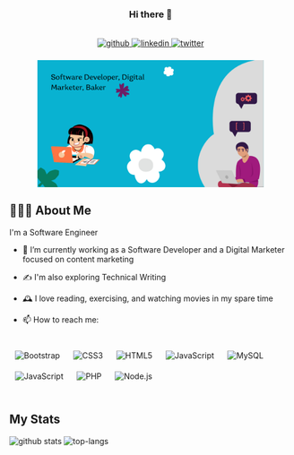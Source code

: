 ### <div align="center"><strong>Hi there 👋</strong></div>  

<br/>  

<!-- ## Connect with me   -->

<div align="center">
<a href="https://github.com/https://github.com/kwindeezah" target="_blank">
<img src=https://img.shields.io/badge/github-%2324292e.svg?&style=for-the-badge&logo=github&logoColor=white alt=github style="margin-bottom: 5px;" />
</a>
<a href="https://linkedin.com/in/https://www.linkedin.com/in/hadizat-abdulhakieem-6a29a8218" target="_blank">
<img src=https://img.shields.io/badge/linkedin-%231E77B5.svg?&style=for-the-badge&logo=linkedin&logoColor=white alt=linkedin style="margin-bottom: 5px;" />
</a>
<!-- <a href="https://instagram.com/https://instagram.com/kwin_deezah" target="_blank">
<img src=https://img.shields.io/badge/instagram-%23000000.svg?&style=for-the-badge&logo=instagram&logoColor=white alt=instagram style="margin-bottom: 5px;" />
</a> -->
<a href="https://twitter.com/https://twitter.com/kwin_deezah" target="_blank">
<img src=https://img.shields.io/badge/twitter-%2300acee.svg?&style=for-the-badge&logo=twitter&logoColor=white alt=twitter style="margin-bottom: 5px;" />
</a>
<!-- <a href="https://www.facebook.com/https://www.facebook.com/profile.php?id=100064397920521" target="_blank">
<img src=https://img.shields.io/badge/facebook-%232E87FB.svg?&style=for-the-badge&logo=facebook&logoColor=white alt=facebook style="margin-bottom: 5px;" />
</a>   -->
</div>  
  
<br/>  

<div align="center">
<img src="https://github.com/kwindeezah/kwindeezah/blob/main/a%20git.png" alt="banner that says Hadizat Abdulhakieem - software developer, digital marketer, baker" align="center" style="width: 80%"/>
</div>  

## 👩🏼‍💻 About Me
<div>
  I'm a Software Engineer
  
- 🔭 I’m currently working as a Software Developer and a Digital Marketer focused on content marketing
  
- ✍️  I'm also exploring Technical Writing
  
- 🕰  I love reading, exercising, and watching movies in my spare time
  
- 📫 How to reach me: 

</div>

<br/>  

<!-- ## My Skill Set   -->

<!-- ### Frontend   -->
<div >  
<img style="margin: 10px" src="https://profilinator.rishav.dev/skills-assets/bootstrap-plain.svg" alt="Bootstrap" height="50" />  
<img style="margin: 10px" src="https://profilinator.rishav.dev/skills-assets/css3-original-wordmark.svg" alt="CSS3" height="50" />  
<img style="margin: 10px" src="https://profilinator.rishav.dev/skills-assets/html5-original-wordmark.svg" alt="HTML5" height="50" />  
<img style="margin: 10px" src="https://profilinator.rishav.dev/skills-assets/javascript-original.svg" alt="JavaScript" height="50" />  
<img style="margin: 10px" src="https://profilinator.rishav.dev/skills-assets/mysql-original-wordmark.svg" alt="MySQL" height="50" />  
</div>

<!-- ### Backend   -->
<div >  
<img style="margin: 10px" src="https://profilinator.rishav.dev/skills-assets/javascript-original.svg" alt="JavaScript" height="50" />  
<img style="margin: 10px" src="https://profilinator.rishav.dev/skills-assets/php-original.svg" alt="PHP" height="50" />  
<img style="margin: 10px" src="https://profilinator.rishav.dev/skills-assets/nodejs-original-wordmark.svg" alt="Node.js" height="50" />
</div>

<br/>  



## My Stats  

  ![github stats](https://github-readme-stats.vercel.app/api?username=kwindeezah&show_icons=true&theme=radical)
![top-langs](https://github-readme-stats.vercel.app/api/top-langs?username=kwindeezah&show_icons=true&theme=radical)

<br/>  



<!---
kwindeezah/kwindeezah is a ✨ special ✨ repository because its `README.md` (this file) appears on your GitHub profile.
You can click the Preview link to take a look at your changes.
--->

